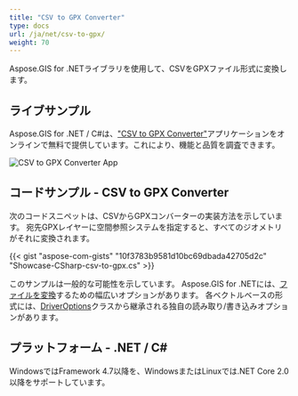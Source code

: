 ```yaml
---
title: "CSV to GPX Converter"
type: docs
url: /ja/net/csv-to-gpx/
weight: 70
---
```


Aspose.GIS for .NETライブラリを使用して、CSVをGPXファイル形式に変換します。

## **ライブサンプル**

Aspose.GIS for .NET / C#は、["CSV to GPX Converter"](https://products.aspose.app/gis/conversion/csv-to-gpx)アプリケーションをオンラインで無料で提供しています。これにより、機能と品質を調査できます。

![CSV to GPX Converter App](conversion.png)

## **コードサンプル - CSV to GPX Converter**

次のコードスニペットは、CSVからGPXコンバーターの実装方法を示しています。 宛先GPXレイヤーに空間参照システムを指定すると、すべてのジオメトリがそれに変換されます。

{{< gist "aspose-com-gists" "10f3783b9581d10bc69dbada42705d2c" "Showcase-CSharp-csv-to-gpx.cs" >}}

このサンプルは一般的な可能性を示しています。 Aspose.GIS for .NETには、[ファイルを変換](https://docs.aspose.com/gis/net/vector-layers/)するための幅広いオプションがあります。 各ベクトルベースの形式には、[DriverOptions](https://reference.aspose.com/gis/net/aspose.gis/driveroptions)クラスから継承される独自の読み取り/書き込みオプションがあります。

## **プラットフォーム - .NET / C#**

WindowsではFramework 4.7以降を、WindowsまたはLinuxでは.NET Core 2.0以降をサポートしています。
